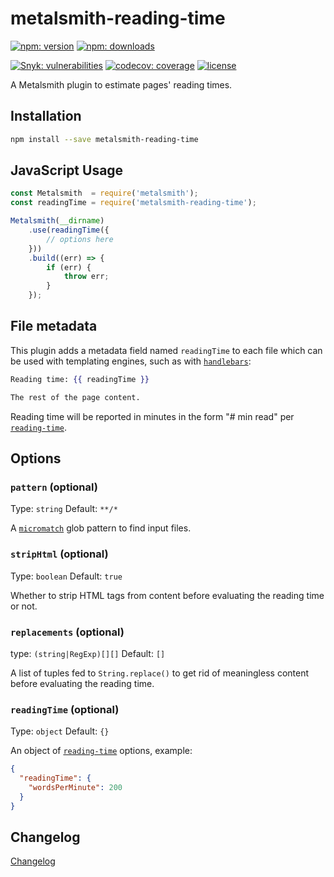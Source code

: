 # metalsmith-reading-time

[![npm: version](https://img.shields.io/npm/v/metalsmith-reading-time?color=%23cc3534&label=version&logo=npm&logoColor=white)](https://www.npmjs.com/package/metalsmith-reading-time)
[![npm: downloads](https://img.shields.io/npm/dw/metalsmith-reading-time?color=%23cc3534&logo=npm&logoColor=white)](https://www.npmjs.com/package/metalsmith-reading-time)

[![Snyk: vulnerabilities](https://img.shields.io/snyk/vulnerabilities/npm/metalsmith-reading-time?logo=snyk&logoColor=white)](https://snyk.io/test/npm/metalsmith-reading-time)
[![codecov: coverage](https://img.shields.io/codecov/c/github/emmercm/metalsmith-plugins?flag=metalsmith-reading-time&logo=codecov&logoColor=white)](https://codecov.io/gh/emmercm/metalsmith-reading-time)
[![license](https://img.shields.io/github/license/emmercm/metalsmith-plugins?color=blue)](https://github.com/emmercm/metalsmith-plugins/blob/main/LICENSE)

A Metalsmith plugin to estimate pages' reading times.

## Installation

```bash
npm install --save metalsmith-reading-time
```

## JavaScript Usage

```javascript
const Metalsmith  = require('metalsmith');
const readingTime = require('metalsmith-reading-time');

Metalsmith(__dirname)
    .use(readingTime({
        // options here
    }))
    .build((err) => {
        if (err) {
            throw err;
        }
    });
```

## File metadata

This plugin adds a metadata field named `readingTime` to each file which can be used with templating engines, such as with [`handlebars`](https://www.npmjs.com/package/handlebars):

```handlebars
Reading time: {{ readingTime }}

The rest of the page content.
```

Reading time will be reported in minutes in the form "# min read" per [`reading-time`](https://www.npmjs.com/package/reading-time).

## Options

### `pattern` (optional)

Type: `string` Default: `**/*`

A [`micromatch`](https://www.npmjs.com/package/micromatch) glob pattern to find input files.

### `stripHtml` (optional)

Type: `boolean` Default: `true`

Whether to strip HTML tags from content before evaluating the reading time or not.

### `replacements` (optional)

type: `(string|RegExp)[][]` Default: `[]`

A list of tuples fed to `String.replace()` to get rid of meaningless content before evaluating the reading time.

### `readingTime` (optional)

Type: `object` Default: `{}`

An object of [`reading-time`](https://www.npmjs.com/package/reading-time) options, example:

```json
{
  "readingTime": {
    "wordsPerMinute": 200
  }
}
```

## Changelog

[Changelog](./CHANGELOG.md)
